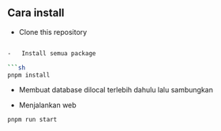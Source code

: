 ## Cara install

-   Clone this repository

```sh

-   Install semua package

```sh
pnpm install
```
- Membuat database dilocal terlebih dahulu lalu sambungkan

- Menjalankan web
```sh
pnpm run start
```
